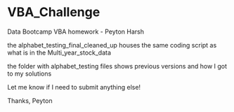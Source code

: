 # VBA_Challenge
Data Bootcamp VBA homework - Peyton Harsh

the alphabet_testing_final_cleaned_up houses the same coding script as what is in the Multi_year_stock_data

the folder with alphabet_testing files shows previous versions and how I got to my solutions

Let me know if I need to submit anything else!

Thanks,
Peyton
